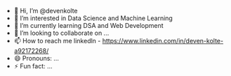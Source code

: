 - 👋 Hi, I’m @devenkolte
- 👀 I’m interested in Data Science and Machine Learning
- 🌱 I’m currently learning DSA and Web Development
- 💞️ I’m looking to collaborate on ...
- 📫 How to reach me linkedln - https://www.linkedin.com/in/deven-kolte-a92172268/
- 😄 Pronouns: ...
- ⚡ Fun fact: ...

<!---
devenkolte/devenkolte is a ✨ special ✨ repository because its `README.md` (this file) appears on your GitHub profile.
You can click the Preview link to take a look at your changes.
--->
